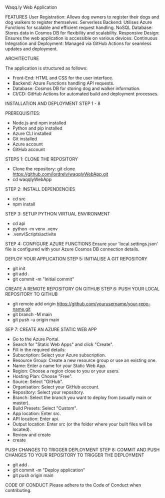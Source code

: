 Waqq.ly Web Application

FEATURES
User Registration: Allows dog owners to register their dogs and dog walkers to register themselves.
Serverless Backend: Utilises Azure Functions for scalable and efficient request handling.
NoSQL Database: Stores data in Cosmos DB for flexibility and scalability.
Responsive Design: Ensures the web application is accessible on various devices.
Continuous Integration and Deployment: Managed via GitHub Actions for seamless updates and deployment.

ARCHITECTURE

The application is structured as follows:
- Front-End: HTML and CSS for the user interface.
- Backend: Azure Functions handling API requests.
- Database: Cosmos DB for storing dog and walker information.
- CI/CD: GitHub Actions for automated build and deployment processes.

INSTALLATION AND DEPLOYMENT STEP 1 - 8

PREREQUISITES:
- Node.js and npm installed
- Python and pip installed
- Azure CLI installed 
- Git installed
- Azure account
- GitHub account

STEPS 1: CLONE THE REPOSITORY
- Clone the repository: git clone https://github.com/lordrelv/waqqlyWebApp.git
- cd waqqlyWebApp

STEP 2: INSTALL DEPENDENCIES
- cd src
- npm install

STEP 3: SETUP PYTHON VIRTUAL ENVIRONMENT
- cd api
- python -m venv .venv
- .venv\Scripts\activite

STEP 4: CONFIGURE AZURE FUNCTIONS
Ensure your 'local.settings.json' file is configured with your Azure Cosmos DB connection details.

DEPLOY YOUR APPLICATION
STEP 5: INITIALISE A GIT REPOSITORY
- git init
- git add .
- git commit -m "Initial commit"

CREATE A REMOTE REPOSITORY ON GITHUB
STEP 6: PUSH YOUR LOCAL REPOSITORY TO GITHUB
- git remote add origin https://github.com/yourusername/your-repo-name.git
- git branch -M main
- git push -u origin main

SEP 7: CREATE AN AZURE STATIC WEB APP
- Go to the Azure Portal.
- Search for "Static Web Apps" and click "Create".
- Fill in the required details:
- Subscription: Select your Azure subscription.
- Resource Group: Create a new resource group or use an existing one.
- Name: Enter a name for your Static Web App.
- Region: Choose a region close to you or your users.
- Hosting Plan: Choose "Free".
- Source: Select "GitHub".
- Organisation: Select your GitHub account.
- Repository: Select your repository.
- Branch: Select the branch you want to deploy from (usually main or master).
- Build Presets: Select "Custom".
- App location: Enter src.
- API location: Enter api.
- Output location: Enter src (or the folder where your built files will be located).
- Review and create
- create

PUSH CHANGES TO TRIGGER DEPLOYMENT
STEP 8: COMMIT AND PUSH CHANGES TO YOUR REPOSITORY TO TRIGGER THE DEPLOYMENT
- git add .
- git commit -m "Deploy application"
- git push origin main

CODE OF CONDUCT
Please adhere to the Code of Conduct when contributing.
